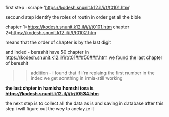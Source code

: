 first step : scrape 'https://kodesh.snunit.k12.il/i/t/t0101.htm'

secound step identify the roles of routin in order get all the bible


chapter 1=https://kodesh.snunit.k12.il/i/t/t0101.htm
chapter 2=https://kodesh.snunit.k12.il/i/t/t0102.htm

means that the order of chapter is by the last digit

and inded - berashit have 50 chapter 
 in https://kodesh.snunit.k12.il/i/t/t01###50###.htm we found the last chapter of bereshit


>>addition - i found that if i`m replaing the first number in the index we get somthing in irmia-still working

> 

**the last chpter in hamisha homshi tora is https://kodesh.snunit.k12.il/i/tr/t0534.htm**


the next step is to collect all the data as is and saving in database
after this step i will figure out the wey to anelayze it